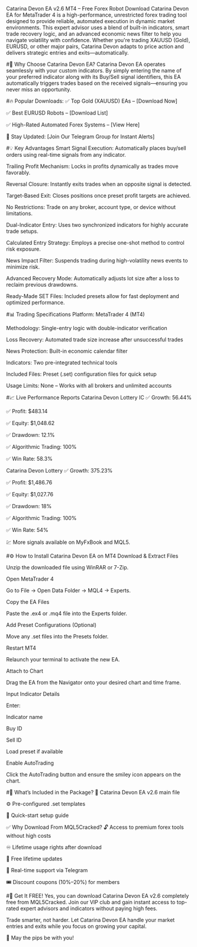Catarina Devon EA v2.6 MT4 – Free Forex Robot Download
Catarina Devon EA for MetaTrader 4 is a high-performance, unrestricted forex trading tool designed to provide reliable, automated execution in dynamic market environments. This expert advisor uses a blend of built-in indicators, smart trade recovery logic, and an advanced economic news filter to help you navigate volatility with confidence. Whether you're trading XAUUSD (Gold), EURUSD, or other major pairs, Catarina Devon adapts to price action and delivers strategic entries and exits—automatically.

#🚀 Why Choose Catarina Devon EA?
Catarina Devon EA operates seamlessly with your custom indicators. By simply entering the name of your preferred indicator along with its Buy/Sell signal identifiers, this EA automatically triggers trades based on the received signals—ensuring you never miss an opportunity.

#🔥 Popular Downloads:
✅ Top Gold (XAUUSD) EAs – [Download Now]

✅ Best EURUSD Robots – [Download List]

✅ High-Rated Automated Forex Systems – [View Here]

📲 Stay Updated: [Join Our Telegram Group for Instant Alerts]

#💡 Key Advantages
Smart Signal Execution: Automatically places buy/sell orders using real-time signals from any indicator.

Trailing Profit Mechanism: Locks in profits dynamically as trades move favorably.

Reversal Closure: Instantly exits trades when an opposite signal is detected.

Target-Based Exit: Closes positions once preset profit targets are achieved.

No Restrictions: Trade on any broker, account type, or device without limitations.

Dual-Indicator Entry: Uses two synchronized indicators for highly accurate trade setups.

Calculated Entry Strategy: Employs a precise one-shot method to control risk exposure.

News Impact Filter: Suspends trading during high-volatility news events to minimize risk.

Advanced Recovery Mode: Automatically adjusts lot size after a loss to reclaim previous drawdowns.

Ready-Made SET Files: Included presets allow for fast deployment and optimized performance.

#📊 Trading Specifications
Platform: MetaTrader 4 (MT4)

Methodology: Single-entry logic with double-indicator verification

Loss Recovery: Automated trade size increase after unsuccessful trades

News Protection: Built-in economic calendar filter

Indicators: Two pre-integrated technical tools

Included Files: Preset (.set) configuration files for quick setup

Usage Limits: None – Works with all brokers and unlimited accounts

#📈 Live Performance Reports
Catarina Devon Lottery IC
✅ Growth: 56.44%

✅ Profit: $483.14

✅ Equity: $1,048.62

✅ Drawdown: 12.1%

✅ Algorithmic Trading: 100%

✅ Win Rate: 58.3%

Catarina Devon Lottery
✅ Growth: 375.23%

✅ Profit: $1,486.76

✅ Equity: $1,027.76

✅ Drawdown: 18%

✅ Algorithmic Trading: 100%

✅ Win Rate: 54%

💹 More signals available on MyFxBook and MQL5.

#⚙️ How to Install Catarina Devon EA on MT4
Download & Extract Files

Unzip the downloaded file using WinRAR or 7-Zip.

Open MetaTrader 4

Go to File → Open Data Folder → MQL4 → Experts.

Copy the EA Files

Paste the .ex4 or .mq4 file into the Experts folder.

Add Preset Configurations (Optional)

Move any .set files into the Presets folder.

Restart MT4

Relaunch your terminal to activate the new EA.

Attach to Chart

Drag the EA from the Navigator onto your desired chart and time frame.

Input Indicator Details

Enter:

Indicator name

Buy ID

Sell ID

Load preset if available

Enable AutoTrading

Click the AutoTrading button and ensure the smiley icon appears on the chart.

#🎁 What’s Included in the Package?
📂 Catarina Devon EA v2.6 main file

⚙️ Pre-configured .set templates

📘 Quick-start setup guide

✅ Why Download From MQL5Cracked?
🔓 Access to premium forex tools without high costs

♾️ Lifetime usage rights after download

🔄 Free lifetime updates

💬 Real-time support via Telegram

🎟️ Discount coupons (10%–20%) for members

#🚨 Get It FREE!
Yes, you can download Catarina Devon EA v2.6 completely free from MQL5Cracked. Join our VIP club and gain instant access to top-rated expert advisors and indicators without paying high fees.


Trade smarter, not harder. Let Catarina Devon EA handle your market entries and exits while you focus on growing your capital.

🔗 May the pips be with you!


